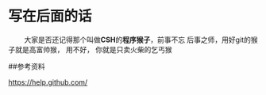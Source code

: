 # 写在后面的话

&emsp; &emsp;大家是否还记得那个叫做**CSH**的**程序猴子**，前事不忘 后事之师，用好git的猴子就是高富帅猴， 用不好， 你就是只卖火柴的乞丐猴


##参考资料

https://help.github.com/